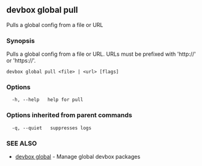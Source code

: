 ## devbox global pull

Pulls a global config from a file or URL

### Synopsis

Pulls a global config from a file or URL. URLs must be prefixed with 'http://' or 'https://'.

```
devbox global pull <file> | <url> [flags]
```

### Options

```
  -h, --help   help for pull
```

### Options inherited from parent commands

```
  -q, --quiet   suppresses logs
```

### SEE ALSO

* [devbox global](devbox_global.md)	 - Manage global devbox packages


